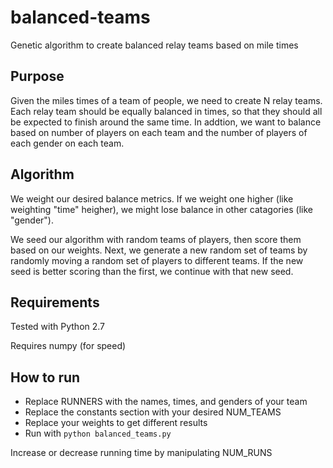 # balanced-teams

Genetic algorithm to create balanced relay teams based on mile times

## Purpose

Given the miles times of a team of people, we need to create N relay teams. Each
relay team should be equally balanced in times, so that they should all be
expected to finish around the same time. In addtion, we want to balance based on
number of players on each team and the number of players of each gender on each
team.

## Algorithm

We weight our desired balance metrics. If we weight one higher (like weighting
"time" heigher), we might lose balance in other catagories (like "gender").

We seed our algorithm with random teams of players, then score them based on our
weights. Next, we generate a new random set of teams by randomly moving a random
set of players to different teams. If the new seed is better scoring than the
first, we continue with that new seed.

## Requirements

Tested with Python 2.7

Requires numpy (for speed)

## How to run

 - Replace RUNNERS with the names, times, and genders of your team
 - Replace the constants section with your desired NUM_TEAMS
 - Replace your weights to get different results
 - Run with `python balanced_teams.py`

Increase or decrease running time by manipulating NUM_RUNS